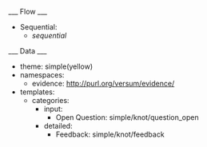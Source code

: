 ___ Flow ___

* Sequential:
  * _sequential_

___ Data ___

* theme: simple(yellow)
* namespaces:
  * evidence: http://purl.org/versum/evidence/
* templates:
  * categories:
    * input:
      * Open Question: simple/knot/question_open
    * detailed:
      * Feedback: simple/knot/feedback
